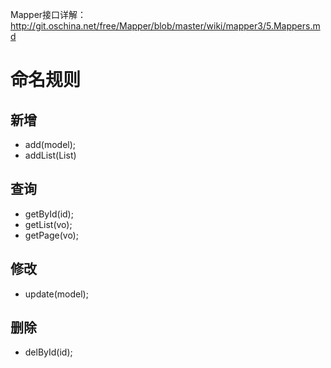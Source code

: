 
Mapper接口详解：
http://git.oschina.net/free/Mapper/blob/master/wiki/mapper3/5.Mappers.md




# 命名规则

## 新增
* add(model);
* addList(List<model>)

## 查询
* getById(id);
* getList(vo);
* getPage(vo);

## 修改
* update(model);

## 删除
* delById(id);




